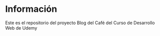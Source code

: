 # Información

Este es el repositorio del proyecto Blog del Café del Curso de Desarrollo Web de Udemy
